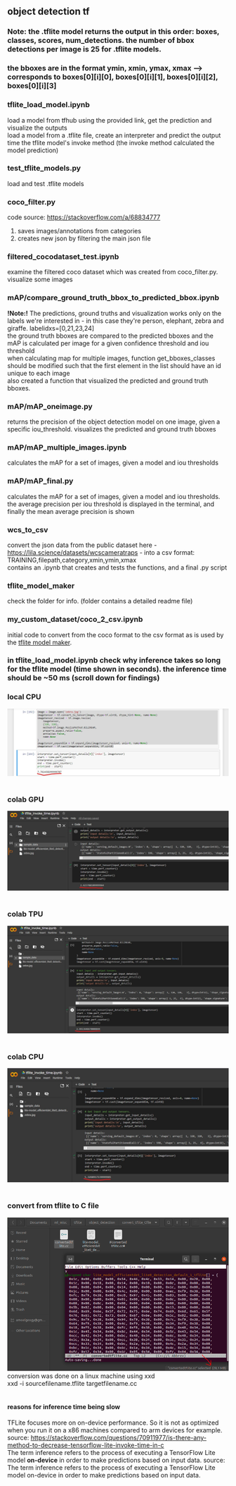 ## object detection tf

### Note: the .tflite model returns the output in this order: boxes, classes, scores, num_detections. the number of bbox detections per image is 25 for .tflite models.
### the bboxes are in the format ymin, xmin, ymax, xmax --> corresponds to boxes[0][i][0], boxes[0][i][1], boxes[0][i][2], boxes[0][i][3]

### tflite_load_model.ipynb
load a model from tfhub using the provided link, get the prediction and visualize the outputs <br>
load a model from a .tflite file, create an interpreter and predict the output <br>
time the tflite model's invoke method (the invoke method calculated the model prediction) <br>

### test_tflite_models.py
load and test .tflite models <br>

### coco_filter.py
code source: https://stackoverflow.com/a/68834777 <br>
1. saves images/annotations from categories <br>
2. creates new json by filtering the main json file <br>

### filtered_cocodataset_test.ipynb
examine the filtered coco dataset which was created from coco_filter.py. visualize some images <br>

### mAP/compare_ground_truth_bbox_to_predicted_bbox.ipynb 
**!Note:!** The predictions, ground truths and visualization works only on the labels we're interested in - in this case they're person, elephant, zebra and giraffe. labelidxs=[0,21,23,24] <br>
the ground truth bboxes are compared to the predicted bboxes and the mAP is calculated per image for a given confidence threshold and iou threshold <br>
when calculating map for multiple images, function get_bboxes_classes should be modified such that the first element in the list should have an id unique to each image <br>
also created a function that visualized the predicted and ground truth bboxes.<br>

### mAP/mAP_oneimage.py
returns the precision of the object detection model on one image, given a specific iou_threshold. visualizes the predicted and ground truth bboxes <br>

### mAP/mAP_multiple_images.ipynb
calculates the mAP for a set of images, given a model and iou thresholds <br>

### mAP/mAP_final.py
calculates the mAP for a set of images, given a model and iou thresholds. the average precision per iou threshold is displayed in the terminal, and finally the mean average precision is shown<br>

### wcs_to_csv
convert the json data from the public dataset here - https://lila.science/datasets/wcscameratraps - into a csv format: TRAINING,filepath,category,xmin,ymin,xmax<br>
contains an .ipynb that creates and tests the functions, and a final .py script <br>

### tflite_model_maker
check the folder for info. (folder contains a detailed readme file) <br>

### my_custom_dataset/coco_2_csv.ipynb
initial code to convert from the coco format to the csv format as is used by the [tflite model maker](https://www.tensorflow.org/lite/models/modify/model_maker/object_detection).<br>

### in tflite_load_model.ipynb check why inference takes so long for the tflite model (time shown in seconds). the inference time should be ~50 ms (scroll down for findings)
### local CPU
![1](screenshots/tlocalcpu.jpg)<br><br>

### colab GPU
![2](screenshots/tcolangpu.jpg)<br><br>

### colab TPU
![3](screenshots/colantpu.jpg)<br><br>

### colab CPU
![4](screenshots/colabcpu.jpg)<br><br>

### convert from tflite to C file 
![5](screenshots/tflite_convert_Cfile.png)<br>
conversion was done on a linux machine using xxd <br>
xxd -i sourcefilename.tflite targetfilename.cc<br><br>


#### reasons for inference time being slow
TFLite focuses more on on-device performance. So it is not as optimized when you run it on a x86 machines compared to arm devices for example. source: https://stackoverflow.com/questions/70911977/is-there-any-method-to-decrease-tensorflow-lite-invoke-time-in-c <br>
The term inference refers to the process of executing a TensorFlow Lite model **on-device** in order to make predictions based on input data. source: The term inference refers to the process of executing a TensorFlow Lite model on-device in order to make predictions based on input data.  

